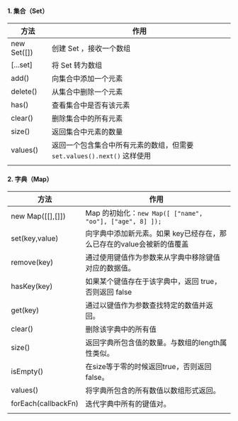 #### 1. 集合（Set）

| 方法        | 作用                                                         |
| ----------- | ------------------------------------------------------------ |
| new Set([]) | 创建 Set ，接收一个数组                                      |
| [...set]    | 将 Set 转为数组                                              |
| add()       | 向集合中添加一个元素                                         |
| delete()    | 从集合中删除一个元素                                         |
| has()       | 查看集合中是否有该元素                                       |
| clear()     | 删除集合中的所有元素                                         |
| size()      | 返回集合中元素的数量                                         |
| values()    | 返回一个包含集合中所有元素的数组，但需要 `set.values().next()` 这样使用 |
|             |                                                              |



#### 2. 字典（Map）

| 方法                | 作用                                                         |
| ------------------- | ------------------------------------------------------------ |
| new Map([[],[]])    | Map 的初始化：`new Map([ ["name", "oo"], ["age", 8] ]);`     |
| set(key,value)      | 向字典中添加新元素。如果 key已经存在，那么已存在的value会被新的值覆盖 |
| remove(key)         | 通过使⽤键值作为参数来从字典中移除键值对应的数据值。         |
| hasKey(key)         | 如果某个键值存在于该字典中，返回 true，否则返回 false        |
| get(key)            | 通过以键值作为参数查找特定的数值并返回。                     |
| clear()             | 删除该字典中的所有值                                         |
| size()              | 返回字典所包含值的数量。与数组的length属性类似。             |
| isEmpty()           | 在size等于零的时候返回true，否则返回false。                  |
| values()            | 将字典所包含的所有数值以数组形式返回。                       |
| forEach(callbackFn) | 迭代字典中所有的键值对。                                     |
|                     |                                                              |





























